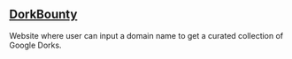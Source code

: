 ## [DorkBounty](https://bytewreaker.github.io/dorkbounty/)

Website where user can input a domain name to get a curated collection of Google Dorks.
